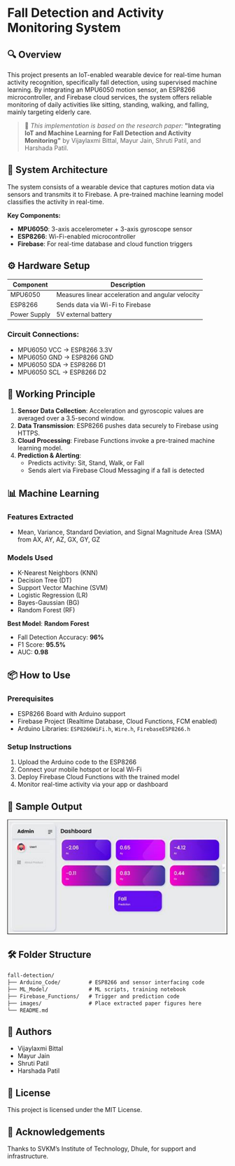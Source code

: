 # Fall Detection and Activity Monitoring System

## 🔍 Overview
This project presents an IoT-enabled wearable device for real-time human activity recognition, specifically fall detection, using supervised machine learning. By integrating an MPU6050 motion sensor, an ESP8266 microcontroller, and Firebase cloud services, the system offers reliable monitoring of daily activities like sitting, standing, walking, and falling, mainly targeting elderly care.

> 📄 *This implementation is based on the research paper:* **"Integrating IoT and Machine Learning for Fall Detection and Activity Monitoring"** by Vijaylaxmi Bittal, Mayur Jain, Shruti Patil, and Harshada Patil.

## 🧠 System Architecture

The system consists of a wearable device that captures motion data via sensors and transmits it to Firebase. A pre-trained machine learning model classifies the activity in real-time.

**Key Components:**
- **MPU6050**: 3-axis accelerometer + 3-axis gyroscope sensor
- **ESP8266**: Wi-Fi-enabled microcontroller
- **Firebase**: For real-time database and cloud function triggers

## ⚙️ Hardware Setup

| Component       | Description |
|----------------|-------------|
| MPU6050        | Measures linear acceleration and angular velocity |
| ESP8266        | Sends data via Wi-Fi to Firebase |
| Power Supply   | 5V external battery |

### Circuit Connections:
- MPU6050 VCC -> ESP8266 3.3V
- MPU6050 GND -> ESP8266 GND
- MPU6050 SDA -> ESP8266 D1
- MPU6050 SCL -> ESP8266 D2

## 🔁 Working Principle
1. **Sensor Data Collection**: Acceleration and gyroscopic values are averaged over a 3.5-second window.
2. **Data Transmission**: ESP8266 pushes data securely to Firebase using HTTPS.
3. **Cloud Processing**: Firebase Functions invoke a pre-trained machine learning model.
4. **Prediction & Alerting**:
   - Predicts activity: Sit, Stand, Walk, or Fall
   - Sends alert via Firebase Cloud Messaging if a fall is detected

## 📊 Machine Learning

### Features Extracted
- Mean, Variance, Standard Deviation, and Signal Magnitude Area (SMA) from AX, AY, AZ, GX, GY, GZ

### Models Used
- K-Nearest Neighbors (KNN)
- Decision Tree (DT)
- Support Vector Machine (SVM)
- Logistic Regression (LR)
- Bayes-Gaussian (BG)
- Random Forest (RF)

**Best Model**: **Random Forest**
- Fall Detection Accuracy: **96%**
- F1 Score: **95.5%**
- AUC: **0.98**

## 📦 How to Use

### Prerequisites
- ESP8266 Board with Arduino support
- Firebase Project (Realtime Database, Cloud Functions, FCM enabled)
- Arduino Libraries: `ESP8266WiFi.h`, `Wire.h`, `FirebaseESP8266.h`

### Setup Instructions
1. Upload the Arduino code to the ESP8266
2. Connect your mobile hotspot or local Wi-Fi
3. Deploy Firebase Cloud Functions with the trained model
4. Monitor real-time activity via your app or dashboard

## 📸 Sample Output

![Fall Detection Output](images/fall_prediction.png)

## 🛠️ Folder Structure
```
fall-detection/
├── Arduino_Code/         # ESP8266 and sensor interfacing code
├── ML_Model/             # ML scripts, training notebook
├── Firebase_Functions/   # Trigger and prediction code
├── images/               # Place extracted paper figures here
└── README.md
```

## 👥 Authors
- Vijaylaxmi Bittal
- Mayur Jain
- Shruti Patil
- Harshada Patil

## 📄 License
This project is licensed under the MIT License.

## 🙌 Acknowledgements
Thanks to SVKM’s Institute of Technology, Dhule, for support and infrastructure.


